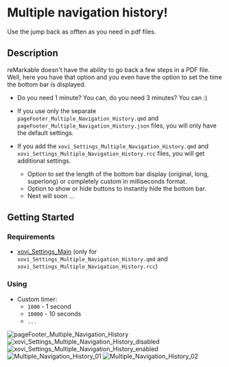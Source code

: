 # Multiple navigation history!
Use the jump back as offten as you need in pdf files.

## Description
reMarkable doesn't have the ability to go back a few steps in a PDF file. Well, here you have that option and you even have the option to set the time the bottom bar is displayed.
* Do you need 1 minute? You can, do you need 3 minutes? You can :)


* If you use only the separate ```pageFooter_Multiple_Navigation_History.qmd``` and ```pageFooter_Multiple_Navigation_History.json``` files, you will only have the default settings.

* If you add the ```xovi_Settings_Multiple_Navigation_History.qmd``` and ```xovi_Settings_Multiple_Navigation_History.rcc``` files, you will get additional settings.
	- Option to set the length of the bottom bar display (original, long, superlong) or completely custom in milliseconds format.
	- Option to show or hide buttons to instantly hide the bottom bar.
  - Next will soon ...

## Getting Started

### Requirements
* [xovi_Settings_Main](https://github.com/PepikVaio/reMarkable_Xovi_Extensions/tree/main/xovi_Settings_Main) (only for ```xovi_Settings_Multiple_Navigation_History.qmd``` and ```xovi_Settings_Multiple_Navigation_History.rcc```)

### Using
* Custom timer:
  - ```1000``` - 1 second
  - ```10000``` - 10 seconds
  - ```...```



![pageFooter_Multiple_Navigation_History](https://github.com/PepikVaio/reMarkable_Xovi_Extensions/blob/main/pageFooter_Multiple_Navigation_History/.pictures/pageFooter_Multiple_Navigation_History.png?raw=true)
![xovi_Settings_Multiple_Navigation_History_disabled](https://github.com/PepikVaio/reMarkable_Xovi_Extensions/blob/main/pageFooter_Multiple_Navigation_History/.pictures/xovi_Settings_Multiple_Navigation_History_disabled.png?raw=true)
![xovi_Settings_Multiple_Navigation_History_enabled](https://github.com/PepikVaio/reMarkable_Xovi_Extensions/blob/main/pageFooter_Multiple_Navigation_History/.pictures/xovi_Settings_Multiple_Navigation_History_enabled.png?raw=true)
![Multiple_Navigation_History_01](https://github.com/PepikVaio/reMarkable_Xovi_Extensions/blob/main/pageFooter_Multiple_Navigation_History/.pictures/Multiple_Navigation_History_01.png?raw=true)
![Multiple_Navigation_History_02](https://github.com/PepikVaio/reMarkable_Xovi_Extensions/blob/main/pageFooter_Multiple_Navigation_History/.pictures/Multiple_Navigation_History_02.png?raw=true)

<!--## Acknowledgements-->

<!--Inspiration, code snippets, etc...-->
<!--* -->